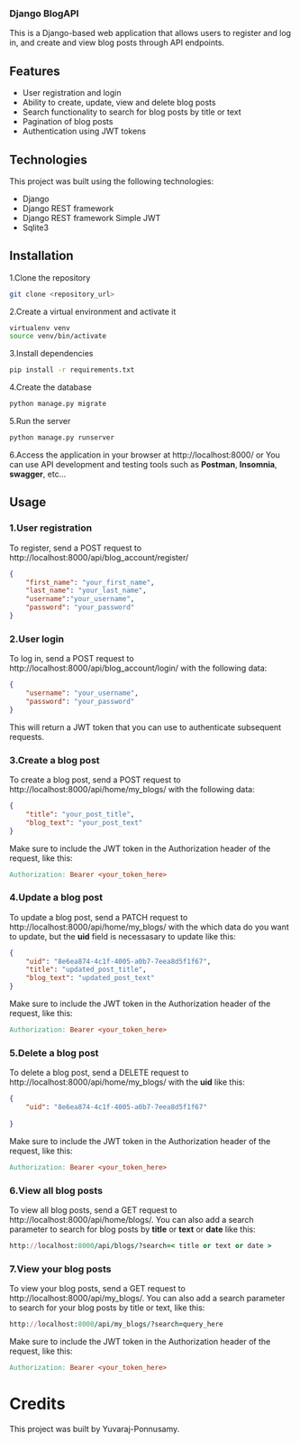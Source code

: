 ### Django BlogAPI
This is a Django-based web application that allows users to register and log in, and create and view blog posts through API endpoints.

## Features
* User registration and login
* Ability to create, update, view and delete blog posts
* Search functionality to search for blog posts by title or text
* Pagination of blog posts
* Authentication using JWT tokens

## Technologies
This project was built using the following technologies:

* Django
* Django REST framework
* Django REST framework Simple JWT
* Sqlite3

## Installation
1.Clone the repository
```bash
git clone <repository_url>
```
2.Create a virtual environment and activate it
```bash
virtualenv venv
source venv/bin/activate
```
3.Install dependencies
```bash
pip install -r requirements.txt
```

4.Create the database
```bash
python manage.py migrate
```

5.Run the server
```bash
python manage.py runserver
```
6.Access the application in your browser at http://localhost:8000/ or You can use API development and  testing tools such as **Postman**,  **Insomnia**,    **swagger**, etc...

## Usage
### 1.User registration
To register, send a POST request to http://localhost:8000/api/blog_account/register/ 
```json
{ 
    "first_name": "your_first_name", 
    "last_name": "your_last_name", 
    "username":"your_username", 
    "password": "your_password" 
}
```
### 2.User login
To log in, send a POST request to http://localhost:8000/api/blog_account/login/ with the following data:
```json
{ 
    "username": "your_username", 
    "password": "your_password" 
}
```
This will return a JWT token that you can use to authenticate subsequent requests.

### 3.Create a blog post
To create a blog post, send a POST request to http://localhost:8000/api/home/my_blogs/ with the following data:
```json
{ 
    "title": "your_post_title", 
    "blog_text": "your_post_text" 
}
```
Make sure to include the JWT token in the Authorization header of the request, like this:
```makefile
Authorization: Bearer <your_token_here>
```
### 4.Update a blog post
To update a blog post, send a PATCH request to http://localhost:8000/api/home/my_blogs/ with the which data do you want to update, but the **uid** field is necessasary to update like this:
```json
{ 
    "uid": "8e6ea874-4c1f-4005-a0b7-7eea8d5f1f67",
    "title": "updated_post_title", 
    "blog_text": "updated_post_text" 
}
```
Make sure to include the JWT token in the Authorization header of the request, like this:
```makefile
Authorization: Bearer <your_token_here>
```
### 5.Delete a blog post
To delete a blog post, send a DELETE request to http://localhost:8000/api/home/my_blogs/ with the **uid** like this:
```json
{
    "uid": "8e6ea874-4c1f-4005-a0b7-7eea8d5f1f67"
  
}
```

Make sure to include the JWT token in the Authorization header of the request, like this:
```makefile
Authorization: Bearer <your_token_here>
```
### 6.View all blog posts
To view all blog posts, send a GET request to http://localhost:8000/api/home/blogs/. You can also add a search parameter to search for blog posts by **title** or **text** or **date** like this:

```ruby
http://localhost:8000/api/blogs/?search=< title or text or date >
```
### 7.View your blog posts
To view your blog posts, send a GET request to http://localhost:8000/api/my_blogs/. You can also add a search parameter to search for your blog posts by title or text, like this:

```ruby
http://localhost:8000/api/my_blogs/?search=query_here
```

Make sure to include the JWT token in the Authorization header of the request, like this:
```makefile
Authorization: Bearer <your_token_here>
```

# Credits
This project was built by Yuvaraj-Ponnusamy.

